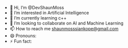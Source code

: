- 👋 Hi, I’m @DevShaunMoss
- 👀 I’m interested in Artificial Intelligence 
- 🌱 I’m currently learning c++
- 💞️ I’m looking to collaborate on AI and Machine Learning 
- 📫 How to reach me shaunmosssiankope@gmail.com
- 😄 Pronouns: 
- ⚡ Fun fact: 

<!---
DevShaunMoss/DevShaunMoss is a ✨ special ✨ repository because its `README.md` (this file) appears on your GitHub profile.
You can click the Preview link to take a look at your changes.
--->
